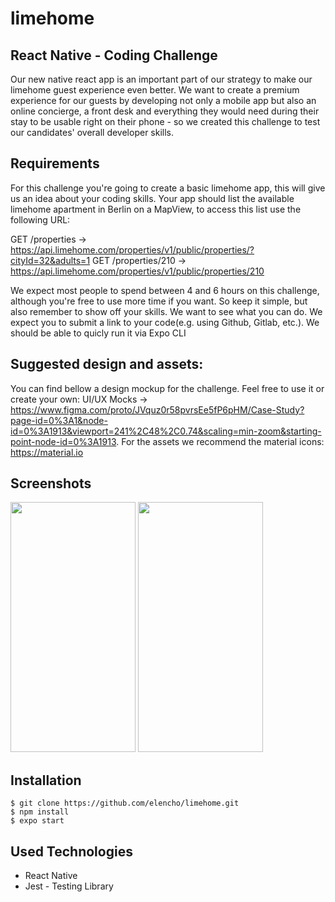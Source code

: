 
# limehome

## React Native - Coding Challenge

Our new native react app is an important part of our strategy to make our limehome guest experience even better. We want to create a premium experience for our guests by developing not only a mobile app but also an online concierge, a front desk and everything they would need during their stay to be usable right on their phone - so we created this challenge to test our candidates' overall developer skills.

## Requirements

For this challenge you're going to create a basic limehome app, this will give us an idea about your coding skills. Your app should list the available limehome apartment in Berlin on a MapView, to access this list use the following URL:

GET /properties -> https://api.limehome.com/properties/v1/public/properties/?cityId=32&adults=1 GET /properties/210 -> https://api.limehome.com/properties/v1/public/properties/210

We expect most people to spend between 4 and 6 hours on this challenge, although you're free to use more time if you want. So keep it simple, but also remember to show off your skills. We want to see what you can do. We expect you to submit a link to your code(e.g. using Github, Gitlab, etc.). We should be able to quicly run it via Expo CLI

## Suggested design and assets:

You can find bellow a design mockup for the challenge. Feel free to use it or create your own: UI/UX Mocks -> https://www.figma.com/proto/JVquz0r58pvrsEe5fP6pHM/Case-Study?page-id=0%3A1&node-id=0%3A1913&viewport=241%2C48%2C0.74&scaling=min-zoom&starting-point-node-id=0%3A1913. For the assets we recommend the material icons: https://material.io

## Screenshots 

<div>
<img src="https://user-images.githubusercontent.com/53994979/163467710-4d21cefd-8b99-4497-8c66-c8a7d207fe57.png" data-canonical-src="https://user-images.githubusercontent.com/53994979/163467710-4d21cefd-8b99-4497-8c66-c8a7d207fe57.png" width="200" height="400" />

<img src="https://user-images.githubusercontent.com/53994979/163468374-c42930e9-c281-401d-a671-9b373fcfb036.png" data-canonical-src="https://user-images.githubusercontent.com/53994979/163468374-c42930e9-c281-401d-a671-9b373fcfb036.png" width="200" height="400" />

</div>

## Installation

 ```
$ git clone https://github.com/elencho/limehome.git
$ npm install
$ expo start
```
## Used Technologies
 * React Native 
 * Jest - Testing Library
 
